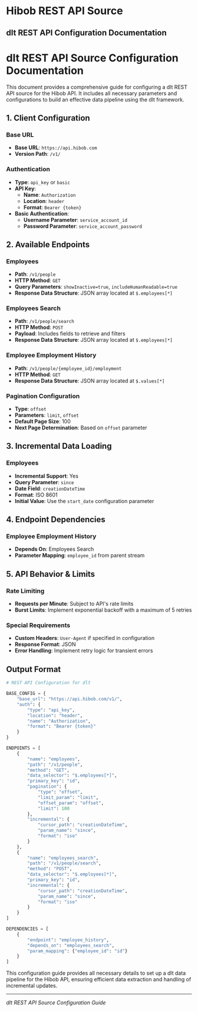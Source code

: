 # Hibob REST API Source

## dlt REST API Configuration Documentation

# dlt REST API Source Configuration Documentation

This document provides a comprehensive guide for configuring a dlt REST API source for the Hibob API. It includes all necessary parameters and configurations to build an effective data pipeline using the dlt framework.

## 1. Client Configuration

### Base URL
- **Base URL**: `https://api.hibob.com`
- **Version Path**: `/v1/`

### Authentication
- **Type**: `api_key` or `basic`
- **API Key**:
  - **Name**: `Authorization`
  - **Location**: `header`
  - **Format**: `Bearer {token}`
- **Basic Authentication**:
  - **Username Parameter**: `service_account_id`
  - **Password Parameter**: `service_account_password`

## 2. Available Endpoints

### Employees
- **Path**: `/v1/people`
- **HTTP Method**: `GET`
- **Query Parameters**: `showInactive=true`, `includeHumanReadable=true`
- **Response Data Structure**: JSON array located at `$.employees[*]`

### Employees Search
- **Path**: `/v1/people/search`
- **HTTP Method**: `POST`
- **Payload**: Includes fields to retrieve and filters
- **Response Data Structure**: JSON array located at `$.employees[*]`

### Employee Employment History
- **Path**: `/v1/people/{employee_id}/employment`
- **HTTP Method**: `GET`
- **Response Data Structure**: JSON array located at `$.values[*]`

### Pagination Configuration
- **Type**: `offset`
- **Parameters**: `limit`, `offset`
- **Default Page Size**: 100
- **Next Page Determination**: Based on `offset` parameter

## 3. Incremental Data Loading

### Employees
- **Incremental Support**: Yes
- **Query Parameter**: `since`
- **Date Field**: `creationDateTime`
- **Format**: ISO 8601
- **Initial Value**: Use the `start_date` configuration parameter

## 4. Endpoint Dependencies

### Employee Employment History
- **Depends On**: Employees Search
- **Parameter Mapping**: `employee_id` from parent stream

## 5. API Behavior & Limits

### Rate Limiting
- **Requests per Minute**: Subject to API's rate limits
- **Burst Limits**: Implement exponential backoff with a maximum of 5 retries

### Special Requirements
- **Custom Headers**: `User-Agent` if specified in configuration
- **Response Format**: JSON
- **Error Handling**: Implement retry logic for transient errors

## Output Format

```python
# REST API Configuration for dlt

BASE_CONFIG = {
    "base_url": "https://api.hibob.com/v1/",
    "auth": {
        "type": "api_key",
        "location": "header",
        "name": "Authorization",
        "format": "Bearer {token}"
    }
}

ENDPOINTS = [
    {
        "name": "employees",
        "path": "/v1/people",
        "method": "GET",
        "data_selector": "$.employees[*]",
        "primary_key": "id",
        "pagination": {
            "type": "offset",
            "limit_param": "limit",
            "offset_param": "offset",
            "limit": 100
        },
        "incremental": {
            "cursor_path": "creationDateTime",
            "param_name": "since",
            "format": "iso"
        }
    },
    {
        "name": "employees_search",
        "path": "/v1/people/search",
        "method": "POST",
        "data_selector": "$.employees[*]",
        "primary_key": "id",
        "incremental": {
            "cursor_path": "creationDateTime",
            "param_name": "since",
            "format": "iso"
        }
    }
]

DEPENDENCIES = [
    {
        "endpoint": "employee_history",
        "depends_on": "employees_search",
        "param_mapping": {"employee_id": "id"}
    }
]
```

This configuration guide provides all necessary details to set up a dlt data pipeline for the Hibob API, ensuring efficient data extraction and handling of incremental updates.

---
*dlt REST API Source Configuration Guide*